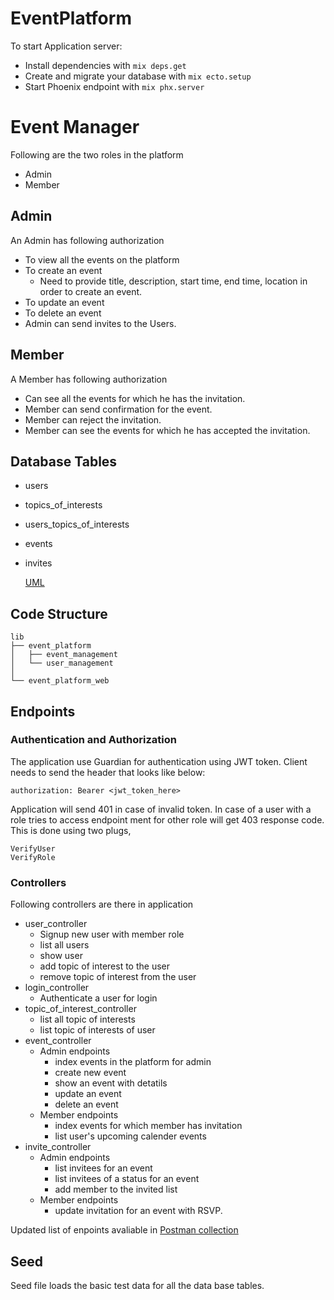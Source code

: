 # EventPlatform

To start Application server:

  * Install dependencies with `mix deps.get`
  * Create and migrate your database with `mix ecto.setup`
  * Start Phoenix endpoint with `mix phx.server`



# Event Manager


Following are the two roles in the platform
- Admin
- Member

## Admin
An Admin has following authorization
- To view all the events on the platform
- To create an event
    - Need to provide title, description, start time, end time, location in order to create an event.
- To update an event
- To delete an event
- Admin can send invites to the Users.

## Member
A Member has following authorization
- Can see all the events for which he has the invitation.
- Member can send confirmation for the event.
- Member can reject the invitation.
- Member can see the events for which he has accepted the invitation.




## Database Tables
- users 
- topics_of_interests
- users_topics_of_interests
- events
- invites
   
   <a href="./UML.png">UML</a>

## Code Structure

```shell
lib
├── event_platform
│   ├── event_management
│   └── user_management
│
└── event_platform_web

``` 



## Endpoints    

### Authentication and Authorization
The application use Guardian for authentication using JWT token. Client needs to send the header that looks like below:

```shell
authorization: Bearer <jwt_token_here>
``` 
Application will send 401 in case of invalid token. In case of a user with a role tries to access endpoint ment for other role will get 403 response code. 
This is done using two plugs, 
```shell 
VerifyUser
VerifyRole
 ```


### Controllers
Following controllers are there in application

- user_controller
  - Signup new user with member role
  - list all users
  - show user
  - add topic of interest to the user
  - remove topic of interest from the user
- login_controller
  - Authenticate a user for login
- topic_of_interest_controller
  - list all topic of interests
  - list topic of interests of user
- event_controller
  - Admin endpoints
    - index events in the platform for admin
    - create new event
    - show an event with detatils
    - update an event
    - delete an event
  - Member endpoints
    - index events for which member has invitation
    - list user's upcoming calender events 
- invite_controller
  - Admin endpoints
    - list invitees for an event
    - list invitees of a status for an event 
    - add member to the invited list
  - Member endpoints
    - update invitation for an event with RSVP.




Updated list of enpoints avaliable in <a href="https://www.getpostman.com/collections/8121a02e8b809a194c28">Postman collection</a>

## Seed

Seed file loads the basic test data for all the data base tables.